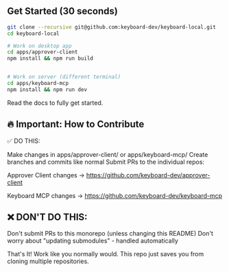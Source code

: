 ## Get Started (30 seconds)

```bash
git clone --recursive git@github.com:keyboard-dev/keyboard-local.git
cd keyboard-local

# Work on desktop app
cd apps/approver-client
npm install && npm run build


# Work on server (different terminal)
cd apps/keyboard-mcp
npm install && npm run dev
```

Read the docs to fully get started.

## 🔥 Important: How to Contribute
✅ DO THIS:

Make changes in apps/approver-client/ or apps/keyboard-mcp/
Create branches and commits like normal
Submit PRs to the individual repos:

Approver Client changes → https://github.com/keyboard-dev/approver-client

Keyboard MCP changes → https://github.com/keyboard-dev/keyboard-mcp



## ❌ DON'T DO THIS:

Don't submit PRs to this monorepo (unless changing this README)
Don't worry about "updating submodules" - handled automatically

That's It!
Work like you normally would. This repo just saves you from cloning multiple repositories.
